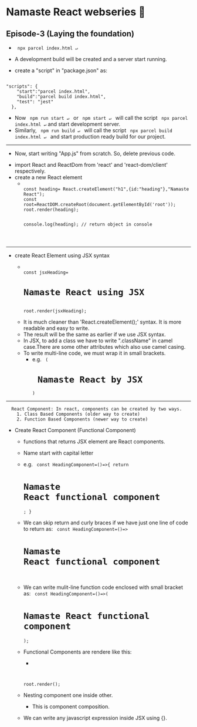 # Namaste React webseries 🚀

## Episode-3 (Laying the foundation)

*  <code> npx parcel index.html ↵ </code>
  - A development build will be created and a server start running.

*   create a "script" in "package.json" as:
<code>
"scripts": {
    "start":"parcel index.html",
    "build":"parcel build index.html",
    "test": "jest"
  },
</code>

*   Now <code> npm run start ↵ </code> or <code> npm start ↵ </code> will call the script <code> npx parcel index.html ↵</code> and start development server. 
*   Similarly, <code> npm run build ↵ </code> will call the script <code> npx parcel build index.html ↵ </code> and start production ready build for our project.

--------------------------------------------------------------------------------------------------------------------------

*   Now, start writing "App.js" from scratch. So, delete previous code.
  - import React and ReactDom from 'react' and 'react-dom/client' respectively.
  - create a new React element
    - <code>
      const heading= React.createElement("h1",{id:"heading"},"Namaste React");
      const root=ReactDOM.createRoot(document.getElementById('root'));
      root.render(heading);

      console.log(heading); // return object in console
    </code>

--------------------------------------------------------------------------------------------------------------------------

*   create React Element using JSX syntax

    - 
        <code>
      const jsxHeading=<h1 id="heading">Namaste React using JSX</h1>
      root.render(jsxHeading);
        </code>
    - It is much cleaner than 'React.createElement();' syntax. It is more readable and easy to write.
    - The result will be the same as earlier if we use JSX syntax.
    - In JSX, to add a class we have to write ".className" in camel case.There are some other attributes which also use  camel casing.
    - To write multi-line code, we must wrap it in small brackets.
      - e.g. <code>
              (<h1 className="head">
              Namaste React by JSX
              </h1>)
              </code>

--------------------------------------------------------------------------------------------------------------------------

      React Component: In react, components can be created by two ways.
        1. Class Based Components (older way to create)
        2. Function Based Components (newer way to create)

*  Create React Component (Functional Component)
    - functions that returns JSX element are React components.
    - Name start with capital letter
    - e.g. <code>
              const HeadingComponent=()=>{
              return <h1>Namaste React functional component</h1>;
              }
            </code>
    -  We can skip return and curly braces if we have just one line of code to return as:
            <code>
              const HeadingComponent=()=><h1>Namaste React functional component</h1>
            </code>
    -  We can write mulit-line function code enclosed with small bracket as:
            <code>
            const HeadingComponent=()=>(<h1>Namaste React functional component</h1>); 
            </code>       

    -   Functional Components are rendere like this:
          - <code>
          root.render(<HeadingComponent/>);
            </code>

    -   Nesting component one inside other.
        - This is component composition.

    -   We can write any javascript expression inside JSX using {}.
